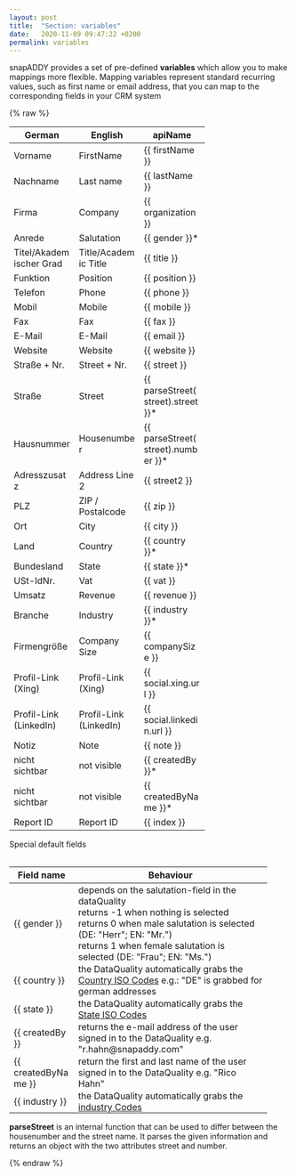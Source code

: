 ```yaml
---
layout: post
title:  "Section: variables"
date:   2020-11-09 09:47:22 +0200
permalink: variables
---
```



snapADDY provides a set of pre-defined <b>variables</b> which allow you to make mappings more flexible. Mapping variables represent standard recurring values, such as first name or email address, that you can map to the corresponding fields in your CRM system


{% raw %}



<table>
<colgroup>
<col width="33%" />
<col width="33%" />
<col width="33%" />
</colgroup>
<tr class="header">
<th>German</th>
<th>English</th>
<th>apiName</th>
</tr>

<tbody>

<tr>
<td style="max-width: 100px;">
  Vorname
</td>
<td style="max-width: 100px;">
  FirstName
</td>
<td style="max-width: 100px;">
  {{ firstName }}
</td>
</tr>

<tr>
<td style="max-width: 100px;">
  Nachname
</td>
<td style="max-width: 100px;">
  Last name
</td>
<td style="max-width: 100px;">
  {{ lastName }}
</td>
</tr>

<tr>
<td style="max-width: 100px;">
  Firma
</td>
<td style="max-width: 100px;">
  Company
</td>
<td style="max-width: 100px;">
  {{ organization }}
</td>
</tr>

<tr>
<td style="max-width: 100px;">
  Anrede
</td>
<td style="max-width: 100px;">
  Salutation
</td>
<td style="max-width: 100px;">
  {{ gender }}*
</td>
</tr>

<tr>
<td style="max-width: 100px;">
  Titel/Akademischer Grad
</td>
<td style="max-width: 100px;">
  Title/Academic Title
</td>
<td style="max-width: 100px;">
  {{ title }}
</td>
</tr>

<tr>
<td style="max-width: 100px;">
  Funktion
</td>
<td style="max-width: 100px;">
  Position
</td>
<td style="max-width: 100px;">
  {{ position }}
</td>
</tr>

<tr>
<td style="max-width: 100px;">
  Telefon
</td>
<td style="max-width: 100px;">
  Phone
</td>
<td style="max-width: 100px;">
  {{ phone }}
</td>
</tr>

<tr>
<td style="max-width: 100px;">
  Mobil
</td>
<td style="max-width: 100px;">
  Mobile
</td>
<td style="max-width: 100px;">
  {{ mobile }}
</td>
</tr>

<tr>
<td style="max-width: 100px;">
  Fax
</td>
<td style="max-width: 100px;">
  Fax
</td>
<td style="max-width: 100px;">
  {{ fax }}
</td>
</tr>

<tr>
<td style="max-width: 100px;">
  E-Mail
</td>
<td style="max-width: 100px;">
  E-Mail
</td>

<td style="max-width: 100px;">
  {{ email }}
</td>
</tr>

<tr>
<td style="max-width: 100px;">
  Website
</td>
<td style="max-width: 100px;">
  Website
</td>
<td style="max-width: 100px;">
  {{ website }}
</td>
</tr>

<tr>
<td style="max-width: 100px;">
  Straße + Nr.
</td>
<td style="max-width: 100px;">
  Street + Nr.
</td>
<td style="max-width: 100px;">
  {{ street }}
</td>
</tr>

<tr>
<td style="max-width: 100px;">
  Straße
</td>
<td style="max-width: 100px;">
  Street
</td>
<td style="max-width: 100px;">
  {{ parseStreet(street).street }}*
</td>
</tr>

<tr>
<td style="max-width: 100px;">
  Hausnummer
</td>
<td style="max-width: 100px;">
  Housenumber
</td>
<td style="max-width: 100px;">
 {{ parseStreet(street).number }}*
</td>
</tr>

<tr>
<td style="max-width: 100px;">
  Adresszusatz
</td>
<td style="max-width: 100px;">
  Address Line 2
</td>
<td style="max-width: 100px;">
  {{ street2 }}
</td>
</tr>

<tr>
<td style="max-width: 100px;">
  PLZ
</td>
<td style="max-width: 100px;">
  ZIP / Postalcode
</td>
<td style="max-width: 100px;">
  {{ zip }}
</td>
</tr>

<tr>
<td style="max-width: 100px;">
  Ort
</td>
<td style="max-width: 100px;">
  City
</td>
<td style="max-width: 100px;">
  {{ city }}
</td>
</tr>

<tr>
<td style="max-width: 100px;">
  Land
</td>
<td style="max-width: 100px;">
  Country
</td>
<td style="max-width: 100px;">
  {{ country }}*
</td>
</tr>

<tr>
<td style="max-width: 100px;">
  Bundesland
</td>
<td style="max-width: 100px;">
  State
</td>
<td style="max-width: 100px;">
  {{ state }}*
</td>
</tr>

<tr>
<td style="max-width: 100px;">
  USt-IdNr.
</td>
<td style="max-width: 100px;">
  Vat
</td>
<td style="max-width: 100px;">
  {{ vat }}
</td>
</tr>

<tr>
<td style="max-width: 100px;">
  Umsatz
</td>
<td style="max-width: 100px;">
  Revenue
</td>
<td style="max-width: 100px;">
  {{ revenue }}
</td>
</tr>

<tr>
<td style="max-width: 100px;">
  Branche
</td>
<td style="max-width: 100px;">
  Industry
</td>
<td style="max-width: 100px;">
  {{ industry }}* 
</td>
</tr>

<tr>
<td style="max-width: 100px;">
  Firmengröße
</td>
<td style="max-width: 100px;">
  Company Size
</td>
<td style="max-width: 100px;">
  {{ companySize }}
</td>
</tr>

<tr>
<td style="max-width: 100px;">
  Profil-Link (Xing)
</td>
<td style="max-width: 100px;">
  Profil-Link (Xing)
</td>
<td style="max-width: 100px;">
  {{ social.xing.url }}
</td>
</tr>

<tr>
<td style="max-width: 100px;">
  Profil-Link (LinkedIn)
</td>
<td style="max-width: 100px;">
  Profil-Link (LinkedIn)
</td>
<td style="max-width: 100px;">
  {{ social.linkedin.url }}
</td>
</tr>

<tr>
<td style="max-width: 100px;">
  Notiz
</td>
<td style="max-width: 100px;">
  Note
</td>
<td style="max-width: 100px;">
  {{ note }}
</td>
</tr>

<tr>
<td style="max-width: 100px;">
  nicht sichtbar
</td>
<td style="max-width: 100px;">
  not visible
</td>
<td style="max-width: 100px;">
  {{ createdBy }}*
</td>
</tr>

<tr>
<td style="max-width: 100px;">
  nicht sichtbar
</td>
<td style="max-width: 100px;">
  not visible
</td>
<td style="max-width: 100px;">
  {{ createdByName }}*
</td>
</tr>

<tr>
<td style="max-width: 100px;">
  Report ID
</td>
<td style="max-width: 100px;">
  Report ID
</td>
<td style="max-width: 100px;">
  {{ index }}
</td>
</tr>

</tbody>
<table>



Special default fields

<table>
<colgroup>
<col width="25%" />
<col width="75%" />
</colgroup>
<tr class="header">
<th>Field name</th>
<th>Behaviour</th>
</tr>

<tbody>
<tr>
<td style="max-width: 100px;padding-bottom: 0px;">
  {{ gender }}
</td>
<td style="max-width: 100px;padding-bottom: 0px;">
  depends on the salutation-field in the dataQuality<br>
  returns -1 when nothing is selected<br>
  returns 0 when male salutation is selected (DE: "Herr"; EN: "Mr.")<br>
  returns 1 when female salutation is selected (DE: "Frau"; EN: "Ms.")
</td>
</tr>

<tr>
<td style="max-width: 100px;padding-bottom: 0px;">
  {{ country }}
</td>
<td style="max-width: 100px;padding-bottom: 0px;">
  the DataQuality automatically grabs the 
  <a href="https://de.wikipedia.org/wiki/ISO-3166-1-Kodierliste">Country ISO Codes</a>
  e.g.: "DE" is grabbed for german addresses 
</td>
</tr>

<tr>
<td style="max-width: 100px;padding-bottom: 0px;">
  {{ state }}
</td>
<td style="max-width: 100px;padding-bottom: 0px;">
  the DataQuality automatically grabs the <a href="https://en.wikipedia.org/wiki/ISO_3166-2:DE">State ISO Codes</a>
</td>
</tr>

<tr>
<td style="max-width: 100px;padding-bottom: 0px;">
  {{ createdBy }}
</td>
<td style="max-width: 100px;padding-bottom: 0px;">
  returns the e-mail address of the user signed in to the DataQuality
  e.g. "r.hahn@snapaddy.com"
</td>
</tr>

<tr>
<td style="max-width: 100px;padding-bottom: 0px;">
  {{ createdByName }}
</td>
<td style="max-width: 100px;padding-bottom: 0px;">
  return the first and last name of the user signed in to the DataQuality
  e.g. "Rico Hahn"
</td>
</tr>

<tr>
<td style="max-width: 100px;padding-bottom: 0px;">
  {{ industry }}
</td>
<td style="max-width: 100px;padding-bottom: 0px;">
  the DataQuality automatically grabs the <a href="https://developers.snapaddy.com/grabber-rest-api/guides/industry-codes">industry Codes</a>
</td>
</tr>



</tbody>
</table>

<b>parseStreet</b> is an internal function that can be used to differ between the housenumber and the street name. It parses the given information and returns an object with the two attributes street and number.



{% endraw %}
